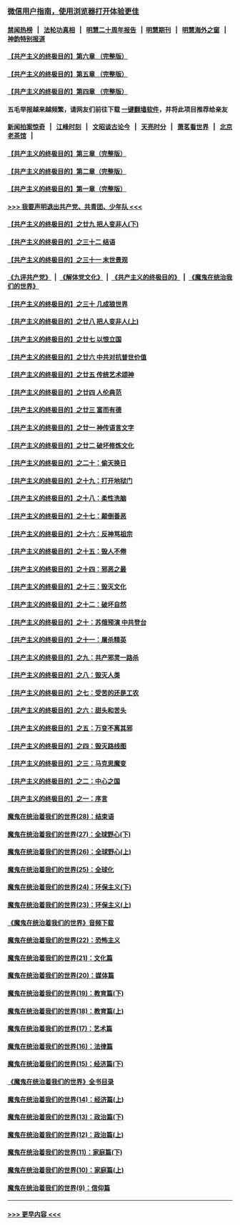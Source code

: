 ### [微信用户指南，使用浏览器打开体验更佳](https://github.com/gfw-breaker/banned-news1/blob/master/indexes/wechat-guide.md?t=0)
#### [禁闻热榜](热点新闻.md?t=0)  &nbsp;&nbsp;|&nbsp;&nbsp; [法轮功真相](https://github.com/gfw-breaker/truth/blob/master/README.md?t=0) &nbsp;&nbsp;|&nbsp;&nbsp; [明慧二十周年报告](https://github.com/gfw-breaker/mh-reports/blob/master/README.md?t=0) &nbsp;&nbsp;|&nbsp;&nbsp;[明慧期刊](https://github.com/gfw-breaker/mh-qikan) &nbsp;&nbsp;|&nbsp;&nbsp; [明慧海外之窗](https://github.com/gfw-breaker/mh-news/blob/master/README.md?t=0) &nbsp;&nbsp;|&nbsp;&nbsp; [神韵特别报道](https://github.com/gfw-breaker/mh-news/blob/master/shenyun.md?t=0)
#### [【共产主义的终极目的】第六章 （完整版）](../pages/nsc422/n11428913.md?t=02170702) 
#### [【共产主义的终极目的】第五章 （完整版）](../pages/nsc422/n11428912.md?t=02170702) 
#### [【共产主义的终极目的】第四章 （完整版）](../pages/nsc422/n11428907.md?t=02170702) 
#### 五毛举报越来越频繁，请网友们前往下载 [一键翻墙软件](https://github.com/gfw-breaker/ssr-accounts)，并将此项目推荐给亲友
#### [新闻拍案惊奇](https://github.com/gfw-breaker/banned-news1/blob/master/pages/link4.md) &nbsp;&nbsp;|&nbsp;&nbsp; [江峰时刻](https://github.com/gfw-breaker/banned-news1/blob/master/pages/link4.md) &nbsp;&nbsp;|&nbsp;&nbsp; [文昭谈古论今](https://github.com/gfw-breaker/banned-news1/blob/master/pages/link4.md) &nbsp;&nbsp;|&nbsp;&nbsp; [天亮时分](https://github.com/gfw-breaker/banned-news1/blob/master/pages/link4.md) &nbsp;&nbsp;|&nbsp;&nbsp; [萧茗看世界](https://github.com/gfw-breaker/banned-news1/blob/master/pages/link4.md) &nbsp;&nbsp;|&nbsp;&nbsp; [北京老茶馆](https://github.com/gfw-breaker/banned-news1/blob/master/pages/link4.md) &nbsp;&nbsp;|&nbsp;&nbsp; 
#### [【共产主义的终极目的】第三章（完整版）](../pages/nsc422/n11428848.md?t=02170702) 
#### [【共产主义的终极目的】第二章（完整版）](../pages/nsc422/n11428831.md?t=02170702) 
#### [【共产主义的终极目的】第一章（完整版）](../pages/nsc422/n11417651.md?t=02170702) 
#### [>>> 我要声明退出共产党、共青团、少年队 <<<](https://github.com/begood0513/goodnews/blob/master/quit/letter.md) 
#### [【共产主义的终极目的】之廿九 把人变非人(下)](../pages/nsc422/n11344140.md?t=02170702) 
#### [【共产主义的终极目的】之三十二 结语](../pages/nsc422/n11360535.md?t=02170702) 
#### [【共产主义的终极目的】之三十一 末世景观](../pages/nsc422/n11351129.md?t=02170702) 
#### [《九评共产党》](https://github.com/begood0513/9ping.md/blob/master/README.md) &nbsp;|&nbsp; [《解体党文化》](../../../../jtdwh.md/blob/master/README.md)  &nbsp;|&nbsp; [《共产主义的终极目的》](../../../../gczydzjmd.md/blob/master/README.md) &nbsp;|&nbsp; [《魔鬼在统治我们的世界》](../../../../mgztzwmdsj.md/blob/master/README.md) 
#### [【共产主义的终极目的】之三十 几成狼世界](../pages/nsc422/n11348280.md?t=02170702) 
#### [【共产主义的终极目的】之廿八 把人变非人(上)](../pages/nsc422/n11340492.md?t=02170702) 
#### [【共产主义的终极目的】之廿七 以恨立国](../pages/nsc422/n11336944.md?t=02170702) 
#### [【共产主义的终极目的】之廿六 中共对抗普世价值](../pages/nsc422/n11324785.md?t=02170702) 
#### [【共产主义的终极目的】之廿五 传统艺术颂神](../pages/nsc422/n11296396.md?t=02170702) 
#### [【共产主义的终极目的】之廿四 人伦典范](../pages/nsc422/n11296397.md?t=02170702) 
#### [【共产主义的终极目的】之廿三 富而有德](../pages/nsc422/n11283598.md?t=02170702) 
#### [【共产主义的终极目的】之廿一 神传语言文字](../pages/nsc422/n11263265.md?t=02170702) 
#### [【共产主义的终极目的】之廿二 破坏修炼文化](../pages/nsc422/n11245728.md?t=02170702) 
#### [【共产主义的终极目的】之二十：偷天换日](../pages/nsc422/n11238846.md?t=02170702) 
#### [【共产主义的终极目的】之十九：打开地狱门](../pages/nsc422/n11206376.md?t=02170702) 
#### [【共产主义的终极目的】之十八：柔性洗脑](../pages/nsc422/n11199994.md?t=02170702) 
#### [【共产主义的终极目的】之十七：颠倒善恶](../pages/nsc422/n11179782.md?t=02170702) 
#### [【共产主义的终极目的】之十六：反神骂祖宗](../pages/nsc422/n11166798.md?t=02170702) 
#### [【共产主义的终极目的】之十五：毁人不倦](../pages/nsc422/n11166792.md?t=02170702) 
#### [【共产主义的终极目的】之十四：邪恶之最](../pages/nsc422/n11150249.md?t=02170702) 
#### [【共产主义的终极目的】之十三：毁灭文化](../pages/nsc422/n11135227.md?t=02170702) 
#### [【共产主义的终极目的】之十二：破坏自然](../pages/nsc422/n11135214.md?t=02170702) 
#### [【共产主义的终极目的】之十：苏俄预演 中共登台](../pages/nsc422/n11118424.md?t=02170702) 
#### [【共产主义的终极目的】之十一：屠杀精英](../pages/nsc422/n11118442.md?t=02170702) 
#### [【共产主义的终极目的】之九：共产邪灵一路杀](../pages/nsc422/n11114139.md?t=02170702) 
#### [【共产主义的终极目的】之八：毁灭人类](../pages/nsc422/n11108503.md?t=02170702) 
#### [【共产主义的终极目的】之七：受苦的还是工农](../pages/nsc422/n11101809.md?t=02170702) 
#### [【共产主义的终极目的】之六：甜头和苦头](../pages/nsc422/n11096971.md?t=02170702) 
#### [【共产主义的终极目的】之五：万变不离其邪](../pages/nsc422/n11091285.md?t=02170702) 
#### [【共产主义的终极目的】之四：毁灭路线图](../pages/nsc422/n11086284.md?t=02170702) 
#### [【共产主义的终极目的】之三：马克思魔变](../pages/nsc422/n11061941.md?t=02170702) 
#### [【共产主义的终极目的】之二：中心之国](../pages/nsc422/n11047728.md?t=02170702) 
#### [【共产主义的终极目的】之一：序言](../pages/nsc422/n11086077.md?t=02170702) 
#### [魔鬼在统治着我们的世界(28)：结束语](../pages/nsc422/n10936246.md?t=02170702) 
#### [魔鬼在统治着我们的世界(27)：全球野心(下)](../pages/nsc422/n10928319.md?t=02170702) 
#### [魔鬼在统治着我们的世界(26)：全球野心(上)](../pages/nsc422/n10900318.md?t=02170702) 
#### [魔鬼在统治着我们的世界(25)：全球化](../pages/nsc422/n10788205.md?t=02170702) 
#### [魔鬼在统治着我们的世界(24)：环保主义(下)](../pages/nsc422/n10695307.md?t=02170702) 
#### [魔鬼在统治着我们的世界(23)：环保主义(上)](../pages/nsc422/n10688613.md?t=02170702) 
#### [《魔鬼在统治着我们的世界》音频下载](../pages/nsc422/n10635553.md?t=02170702) 
#### [魔鬼在统治着我们的世界(22)：恐怖主义](../pages/nsc422/n10614727.md?t=02170702) 
#### [魔鬼在统治着我们的世界(21)：文化篇](../pages/nsc422/n10597706.md?t=02170702) 
#### [魔鬼在统治着我们的世界(20)：媒体篇](../pages/nsc422/n10586579.md?t=02170702) 
#### [魔鬼在统治着我们的世界(19)：教育篇(下)](../pages/nsc422/n10564808.md?t=02170702) 
#### [魔鬼在统治着我们的世界(18)：教育篇(上)](../pages/nsc422/n10526970.md?t=02170702) 
#### [魔鬼在统治着我们的世界(17)：艺术篇](../pages/nsc422/n10499093.md?t=02170702) 
#### [魔鬼在统治着我们的世界(16)：法律篇](../pages/nsc422/n10485969.md?t=02170702) 
#### [魔鬼在统治着我们的世界(15)：经济篇(下)](../pages/nsc422/n10469975.md?t=02170702) 
#### [《魔鬼在统治着我们的世界》全书目录](../pages/nsc422/n10464261.md?t=02170702) 
#### [魔鬼在统治着我们的世界(14)：经济篇(上)](../pages/nsc422/n10457370.md?t=02170702) 
#### [魔鬼在统治着我们的世界(13)：政治篇(下)](../pages/nsc422/n10448270.md?t=02170702) 
#### [魔鬼在统治着我们的世界(12)：政治篇(上)](../pages/nsc422/n10444576.md?t=02170702) 
#### [魔鬼在统治着我们的世界(11)：家庭篇(下)](../pages/nsc422/n10440961.md?t=02170702) 
#### [魔鬼在统治着我们的世界(10)：家庭篇(上)](../pages/nsc422/n10435448.md?t=02170702) 
#### [魔鬼在统治着我们的世界(9)：信仰篇](../pages/nsc422/n10432159.md?t=02170702) 

----
#### [ >>> 更早内容 <<< ](../indexes/nsc422-earlier.md)
